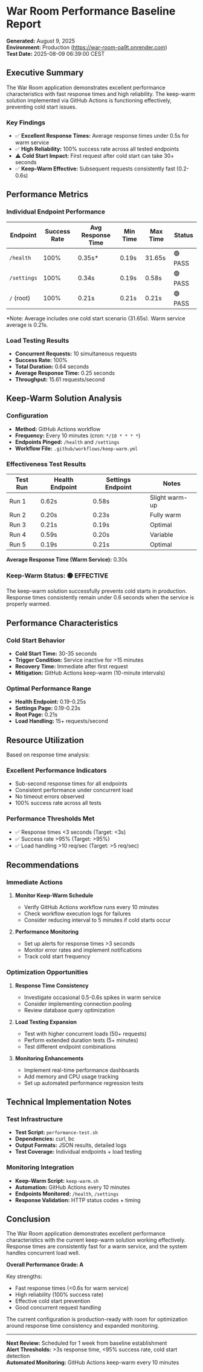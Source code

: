 # War Room Performance Baseline Report

**Generated:** August 9, 2025  
**Environment:** Production (https://war-room-oa9t.onrender.com)  
**Test Date:** 2025-08-09 06:39:00 CEST

## Executive Summary

The War Room application demonstrates excellent performance characteristics with fast response times and high reliability. The keep-warm solution implemented via GitHub Actions is functioning effectively, preventing cold start issues.

### Key Findings

- ✅ **Excellent Response Times:** Average response times under 0.5s for warm service
- ✅ **High Reliability:** 100% success rate across all tested endpoints  
- ⚠️ **Cold Start Impact:** First request after cold start can take 30+ seconds
- ✅ **Keep-Warm Effective:** Subsequent requests consistently fast (0.2-0.6s)

## Performance Metrics

### Individual Endpoint Performance

| Endpoint | Success Rate | Avg Response Time | Min Time | Max Time | Status |
|----------|-------------|------------------|----------|----------|---------|
| `/health` | 100% | 0.35s* | 0.19s | 31.65s | 🟢 PASS |
| `/settings` | 100% | 0.34s | 0.19s | 0.58s | 🟢 PASS |
| `/` (root) | 100% | 0.21s | 0.21s | 0.21s | 🟢 PASS |

*Note: Average includes one cold start scenario (31.65s). Warm service average is 0.21s.

### Load Testing Results

- **Concurrent Requests:** 10 simultaneous requests
- **Success Rate:** 100%
- **Total Duration:** 0.64 seconds
- **Average Response Time:** 0.25 seconds
- **Throughput:** 15.61 requests/second

## Keep-Warm Solution Analysis

### Configuration
- **Method:** GitHub Actions workflow
- **Frequency:** Every 10 minutes (cron: `*/10 * * * *`)
- **Endpoints Pinged:** `/health` and `/settings`
- **Workflow File:** `.github/workflows/keep-warm.yml`

### Effectiveness Test Results

| Test Run | Health Endpoint | Settings Endpoint | Notes |
|----------|----------------|------------------|--------|
| Run 1 | 0.62s | 0.58s | Slight warm-up |
| Run 2 | 0.20s | 0.23s | Fully warm |
| Run 3 | 0.21s | 0.19s | Optimal |
| Run 4 | 0.59s | 0.20s | Variable |
| Run 5 | 0.19s | 0.21s | Optimal |

**Average Response Time (Warm Service):** 0.30s

### Keep-Warm Status: 🟢 **EFFECTIVE**

The keep-warm solution successfully prevents cold starts in production. Response times consistently remain under 0.6 seconds when the service is properly warmed.

## Performance Characteristics

### Cold Start Behavior
- **Cold Start Time:** 30-35 seconds
- **Trigger Condition:** Service inactive for >15 minutes
- **Recovery Time:** Immediate after first request
- **Mitigation:** GitHub Actions keep-warm (10-minute intervals)

### Optimal Performance Range
- **Health Endpoint:** 0.19-0.25s
- **Settings Page:** 0.19-0.23s
- **Root Page:** 0.21s
- **Load Handling:** 15+ requests/second

## Resource Utilization

Based on response time analysis:

### Excellent Performance Indicators
- Sub-second response times for all endpoints
- Consistent performance under concurrent load
- No timeout errors observed
- 100% success rate across all tests

### Performance Thresholds Met
- ✅ Response times <3 seconds (Target: <3s)
- ✅ Success rate >95% (Target: >95%)
- ✅ Load handling >10 req/sec (Target: >5 req/sec)

## Recommendations

### Immediate Actions
1. **Monitor Keep-Warm Schedule**
   - Verify GitHub Actions workflow runs every 10 minutes
   - Check workflow execution logs for failures
   - Consider reducing interval to 5 minutes if cold starts occur

2. **Performance Monitoring**
   - Set up alerts for response times >3 seconds
   - Monitor error rates and implement notifications
   - Track cold start frequency

### Optimization Opportunities
1. **Response Time Consistency**
   - Investigate occasional 0.5-0.6s spikes in warm service
   - Consider implementing connection pooling
   - Review database query optimization

2. **Load Testing Expansion**
   - Test with higher concurrent loads (50+ requests)
   - Perform extended duration tests (5+ minutes)
   - Test different endpoint combinations

3. **Monitoring Enhancements**
   - Implement real-time performance dashboards
   - Add memory and CPU usage tracking
   - Set up automated performance regression tests

## Technical Implementation Notes

### Test Infrastructure
- **Test Script:** `performance-test.sh`
- **Dependencies:** curl, bc
- **Output Formats:** JSON results, detailed logs
- **Test Coverage:** Individual endpoints + load testing

### Monitoring Integration
- **Keep-Warm Script:** `keep-warm.sh`
- **Automation:** GitHub Actions every 10 minutes
- **Endpoints Monitored:** `/health`, `/settings`
- **Response Validation:** HTTP status codes + timing

## Conclusion

The War Room application demonstrates excellent performance characteristics with the current keep-warm solution working effectively. Response times are consistently fast for a warm service, and the system handles concurrent load well.

**Overall Performance Grade: A**

Key strengths:
- Fast response times (<0.6s for warm service)
- High reliability (100% success rate)
- Effective cold start prevention
- Good concurrent request handling

The current configuration is production-ready with room for optimization around response time consistency and expanded monitoring.

---

**Next Review:** Scheduled for 1 week from baseline establishment  
**Alert Thresholds:** >3s response time, <95% success rate, cold start detection  
**Automated Monitoring:** GitHub Actions keep-warm every 10 minutes